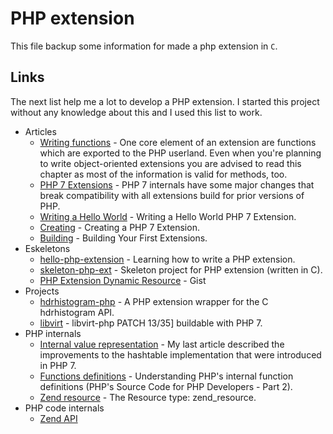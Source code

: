 # PHP extension

This file backup some information for made a php extension in `C`.

## Links

The next list help me a lot to develop a PHP extension. I started this project
without any knowledge about this and I used this list to work.

* Articles
  * [Writing functions](https://www.hgb-leipzig.de/~uklaus/PHP/internals2.funcs.html) - One core element of an extension are functions which are exported to the PHP userland. Even when you're planning to write object-oriented extensions you are advised to read this chapter as most of the information is valid for methods, too.
  * [PHP 7 Extensions](https://lytrax.io/blog/makeitwork/creating-php7-extensions-linux-windows) - PHP 7 internals have some major changes that break compatibility with all extensions build for prior versions of PHP.
  * [Writing a Hello World](https://zando.io/post/hello-world-php-7-extension/) - Writing a Hello World PHP 7 Extension.
  * [Creating](https://ahungry.com/blog/2016-09-29-Creating-a-php-7-extension.html) - Creating a PHP 7 Extension.
  * [Building](https://docstore.mik.ua/orelly/webprog/php/ch14_03.htm) - Building Your First Extensions.
* Eskeletons
  * [hello-php-extension](https://github.com/jheth/hello-php-extension) - Learning how to write a PHP extension.
  * [skeleton-php-ext](https://github.com/improved-php-library/skeleton-php-ext) - Skeleton project for PHP extension (written in C).
  + [PHP Extension Dynamic Resource](https://gist.github.com/hjanuschka/3ed54e66f017a379cf25) - Gist
* Projects
  * [hdrhistogram-php](https://github.com/beberlei/hdrhistogram-php) - A PHP extension wrapper for the C hdrhistogram API.
  * [libvirt](https://www.redhat.com/archives/libvir-list/2016-April/msg00415.html) - libvirt-php PATCH 13/35] buildable with PHP 7.
* PHP internals
  * [Internal value representation](https://nikic.github.io/2015/05/05/Internal-value-representation-in-PHP-7-part-1.html) - My last article described the improvements to the hashtable implementation that were introduced in PHP 7.
  * [Functions definitions](https://nikic.github.io/2012/03/16/Understanding-PHPs-internal-function-definitions) - Understanding PHP's internal function definitions (PHP's Source Code for PHP Developers - Part 2).
  * [Zend resource](http://www.phpinternalsbook.com/php7/internal_types/zend_resources.html) - The Resource type: zend_resource.
* PHP code internals
  * [Zend API](https://github.com/php/php-src/blob/master/Zend/zend_API.h)
